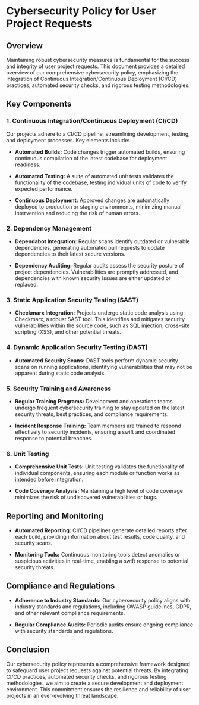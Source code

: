 # Cybersecurity Policy for User Project Requests

## Overview

Maintaining robust cybersecurity measures is fundamental for the success and integrity of user project requests. This document provides a detailed overview of our comprehensive cybersecurity policy, emphasizing the integration of Continuous Integration/Continuous Deployment (CI/CD) practices, automated security checks, and rigorous testing methodologies.

## Key Components

### 1. Continuous Integration/Continuous Deployment (CI/CD)

Our projects adhere to a CI/CD pipeline, streamlining development, testing, and deployment processes. Key elements include:

- **Automated Builds:** Code changes trigger automated builds, ensuring continuous compilation of the latest codebase for deployment readiness.

- **Automated Testing:** A suite of automated unit tests validates the functionality of the codebase, testing individual units of code to verify expected performance.

- **Continuous Deployment:** Approved changes are automatically deployed to production or staging environments, minimizing manual intervention and reducing the risk of human errors.

### 2. Dependency Management

- **Dependabot Integration:** Regular scans identify outdated or vulnerable dependencies, generating automated pull requests to update dependencies to their latest secure versions.

- **Dependency Auditing:** Regular audits assess the security posture of project dependencies. Vulnerabilities are promptly addressed, and dependencies with known security issues are either updated or replaced.

### 3. Static Application Security Testing (SAST)

- **Checkmarx Integration:** Projects undergo static code analysis using Checkmarx, a robust SAST tool. This identifies and mitigates security vulnerabilities within the source code, such as SQL injection, cross-site scripting (XSS), and other potential threats.

### 4. Dynamic Application Security Testing (DAST)

- **Automated Security Scans:** DAST tools perform dynamic security scans on running applications, identifying vulnerabilities that may not be apparent during static code analysis.

### 5. Security Training and Awareness

- **Regular Training Programs:** Development and operations teams undergo frequent cybersecurity training to stay updated on the latest security threats, best practices, and compliance requirements.

- **Incident Response Training:** Team members are trained to respond effectively to security incidents, ensuring a swift and coordinated response to potential breaches.

### 6. Unit Testing

- **Comprehensive Unit Tests:** Unit testing validates the functionality of individual components, ensuring each module or function works as intended before integration.

- **Code Coverage Analysis:** Maintaining a high level of code coverage minimizes the risk of undiscovered vulnerabilities or bugs.

## Reporting and Monitoring

- **Automated Reporting:** CI/CD pipelines generate detailed reports after each build, providing information about test results, code quality, and security scans.

- **Monitoring Tools:** Continuous monitoring tools detect anomalies or suspicious activities in real-time, enabling a swift response to potential security threats.

## Compliance and Regulations

- **Adherence to Industry Standards:** Our cybersecurity policy aligns with industry standards and regulations, including OWASP guidelines, GDPR, and other relevant compliance requirements.

- **Regular Compliance Audits:** Periodic audits ensure ongoing compliance with security standards and regulations.

## Conclusion

Our cybersecurity policy represents a comprehensive framework designed to safeguard user project requests against potential threats. By integrating CI/CD practices, automated security checks, and rigorous testing methodologies, we aim to create a secure development and deployment environment. This commitment ensures the resilience and reliability of user projects in an ever-evolving threat landscape.
